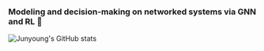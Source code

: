 ### Modeling and decision-making on networked systems via GNN and RL 👋


![Junyoung's GitHub stats](https://github-readme-stats.vercel.app/api?username=Junyoungpark&show_icons=true&theme=dracula)

<!--
**Junyoungpark/junyoungpark** is a ✨ _special_ ✨ repository because its `README.md` (this file) appears on your GitHub profile.

Here are some ideas to get you started:

- 🔭 I’m currently working on ...
- 🌱 I’m currently learning ...
- 👯 I’m looking to collaborate on ...
- 🤔 I’m looking for help with ...
- 💬 Ask me about ...
- 📫 How to reach me: ...
- 😄 Pronouns: ...
- ⚡ Fun fact: ...
-->
